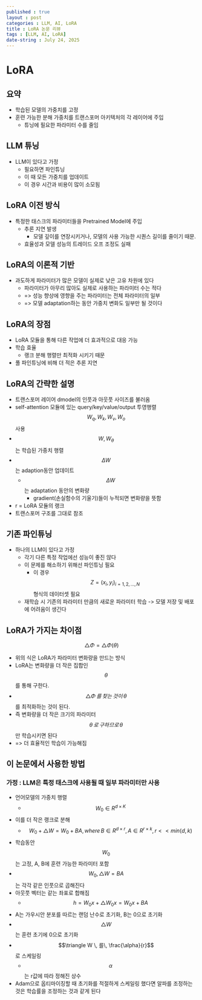 ```yaml
---
published : true
layout : post
categories : LLM, AI, LoRA
title : LoRA 논문 리뷰
tags : [LLM, AI, LoRA]
date-string : July 24, 2025
---
```


# LoRA
## 요약
- 학습된 모델의 가중치를 고정
- 훈련 가능한 분해 가중치를 트랜스포머 아키텍처의 각 레이어에 주입
    - 튜닝에 필요한 파라미터 수를 줄임


## LLM 튜닝
- LLM이 있다고 가정
    - 필요하면 파인튜닝
    - 이 때 모든 가중치를 업데이트
    - 이 경우 시간과 비용이 많이 소모됨

## LoRA 이전 방식

- 특정한 태스크의 파라미터들을 Pretrained Model에 주입
    - 추론 지연 발생
        - 모델 깊이를 연장시키거나, 모델의 사용 가능한 시퀀스 길이를 줄이기 때문.
    - 효율성과 모델 성능의 트레이드 오프 조정도 실패

## LoRA의 이론적 기반
- 과도하게 파라미터가 많은 모델이 실제로 낮은 고유 차원에 있다
    - 파라미터가 아무리 많아도 실제로 사용하는 파라미터 수는 적다
    - => 성능 향상에 영향을 주는 파라미터는 전체 파라미터의 일부
    - => 모델 adaptation하는 동안 가중치 변화도 일부만 될 것이다

## LoRA의 장점
- LoRA 모듈을 통해 다른 작업에 더 효과적으로 대응 가능
- 학습 효율
    - 랭크 분해 행렬만 최적화 시키기 때문
- 풀 파인튜닝에 비해 더 적은 추론 지연

## LoRA의 간략한 설명
- 트랜스포머 레이어 dmodel의 인풋과 아웃풋 사이즈를 불러옴
- self-attention 모듈에 있는 query/key/value/output 투영행렬 $$W_q, W_k, W_v, W_o$$사용
- $$W, W_{\theta}$$는 학습된 가중치 행렬
- $$\Delta W$$는 adaption동안 업데이트
    - $$\Delta W$$는 adaptation 동안의 변화량
        - gradient(손실함수의 기울기)들이 누적되면 변화량을 뜻함
- r = LoRA 모듈의 랭크
- 트랜스포머 구조를 그대로 참조


## 기존 파인튜닝
- 하나의 LLM이 있다고 가정
    - 각기 다른 특정 작업에선 성능이 좋진 않다
    - 이 문제를 해소하기 위해선 파인튜닝 필요
        - 이 경우 $$Z = {(x_i, y_i)}_{i = 1, 2, ..., N}$$ 형식의 데이터셋 필요
    - 재학습 시 기존의 파라미터 만큼의 새로운 파라미터 학습
        -> 모델 저장 및 배포에 어려움이 생긴다

## LoRA가 가지는 차이점
$$\triangle\Phi = \triangle\Phi(\theta)$$
- 위의 식은 LoRA가 파라미터 변화량을 만드는 방식
- LoRA는 변화량을 더 작은 집합인 $$\theta$$를 통해 구한다.
- $$\triangle\Phi \, 를\, 찾는 \, 것이\, \theta$$를 최적화하는 것이 된다.
- 즉 변화량을 더 작은 크기의 파라미터 $$\theta \, 로 \, 구하므로\, \theta$$만 학습시키면 된다
- => 더 효율적인 학습이 가능해짐

## 이 논문에서 사용한 방법
### 가정 : LLM은 특정 태스크에 사용될 때 일부 파라미터만 사용
- 언어모델의 가중치 행렬
    - $$W_0 \in R^{d \times K}$$
- 이를 더 작은 랭크로 분해
    - $$W_0 + \triangle W = W_0 + BA,\, where\, B \in R^{d \times r},\, A \in R^{r \times k},\, r << min(d, k) $$
- 학습동안 $$W_0$$는 고정, A, B에 훈련 가능한 파라미터 포함
- $$W_0,\, \triangle W = BA$$는 각각 같은 인풋으로 곱해진다
- 아웃풋 벡터는 같는 좌표로 합해짐
    - $$h = W_0 x + \triangle W_0 x = W_0 x + BA$$
- A는 가우시안 분포를 따르는 랜덤 난수로 초기화, B는 0으로 초기화
- $$\triangle W$$는 훈련 초기에 0으로 초기화
- $$\triangle W \, 를\, \frac{\alpha}{r}$$로 스케일링
    - $$\alpha$$는 r값에 따라 정해진 상수
- Adam으로 옵티마이징할 때 초기화를 적절하게 스케일링 했다면 알파를 조정하는 것은 학습률을 조정하는 것과 같게 된다
